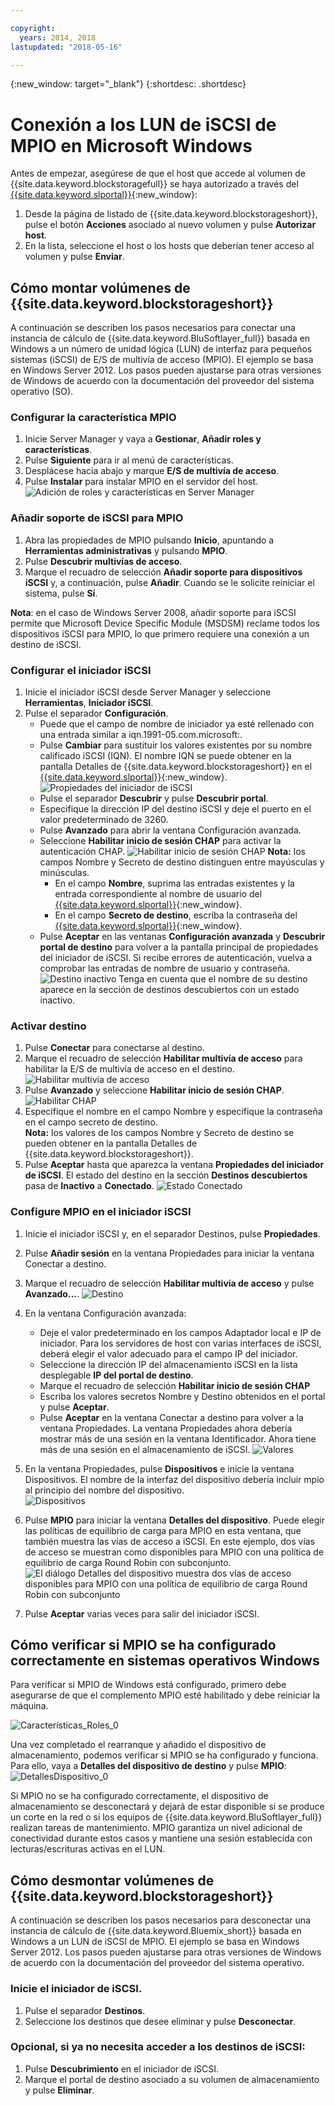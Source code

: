 ```yaml
---

copyright:
  years: 2014, 2018
lastupdated: "2018-05-16"

---
```

{:new_window: target="_blank"}
{:shortdesc: .shortdesc}

# Conexión a los LUN de iSCSI de MPIO en Microsoft Windows

Antes de empezar, asegúrese de que el host que accede al volumen de {{site.data.keyword.blockstoragefull}} se haya autorizado a través del [{{site.data.keyword.slportal}}](https://control.softlayer.com/){:new_window}:

1. Desde la página de listado de {{site.data.keyword.blockstorageshort}}, pulse el botón **Acciones** asociado al nuevo volumen y pulse **Autorizar host**.
2. En la lista, seleccione el host o los hosts que deberían tener acceso al volumen y pulse **Enviar**.

## Cómo montar volúmenes de {{site.data.keyword.blockstorageshort}}

A continuación se describen los pasos necesarios para conectar una instancia de cálculo de {{site.data.keyword.BluSoftlayer_full}} basada en Windows a un número de unidad lógica (LUN) de interfaz para pequeños sistemas (iSCSI) de E/S de multivía de acceso (MPIO). El ejemplo se basa en Windows Server 2012. Los pasos pueden ajustarse para otras versiones de Windows de acuerdo con la documentación del proveedor del sistema operativo (SO).

### Configurar la característica MPIO

1. Inicie Server Manager y vaya a **Gestionar**, **Añadir roles y características**.
2. Pulse **Siguiente** para ir al menú de características.
3. Desplácese hacia abajo y marque **E/S de multivía de acceso**.
4. Pulse **Instalar** para instalar MPIO en el servidor del host.
![Adición de roles y características en Server Manager](/images/Roles_Features.png)

### Añadir soporte de iSCSI para MPIO

1. Abra las propiedades de MPIO pulsando **Inicio**, apuntando a **Herramientas administrativas** y pulsando **MPIO**.
2. Pulse **Descubrir multivías de acceso**.
3. Marque el recuadro de selección **Añadir soporte para dispositivos iSCSI** y, a continuación, pulse **Añadir**. Cuando se le solicite reiniciar el sistema, pulse **Sí**.

**Nota**: en el caso de Windows Server 2008, añadir soporte para iSCSI permite que Microsoft Device Specific Module (MSDSM) reclame todos los dispositivos iSCSI para MPIO, lo que primero requiere una conexión a un destino de iSCSI.

### Configurar el iniciador iSCSI

1. Inicie el iniciador iSCSI desde Server Manager y seleccione **Herramientas**, **Iniciador iSCSI**.
2. Pulse el separador **Configuración**.
    - Puede que el campo de nombre de iniciador ya esté rellenado con una entrada similar a iqn.1991-05.com.microsoft:.
    - Pulse **Cambiar** para sustituir los valores existentes por su nombre calificado iSCSI (IQN). El nombre IQN se puede obtener en la pantalla Detalles de {{site.data.keyword.blockstorageshort}} en el [{{site.data.keyword.slportal}}](https://control.softlayer.com/){:new_window}.
    ![Propiedades del iniciador de iSCSI](/images/iSCSI.png)
    - Pulse el separador **Descubrir** y pulse **Descubrir portal**.
    - Especifique la dirección IP del destino iSCSI y deje el puerto en el valor predeterminado de 3260. 
    - Pulse **Avanzado** para abrir la ventana Configuración avanzada.
    - Seleccione **Habilitar inicio de sesión CHAP** para activar la autenticación CHAP.
    ![Habilitar inicio de sesión CHAP](/images/Advanced_0.png)
    **Nota:** los campos Nombre y Secreto de destino distinguen entre mayúsculas y minúsculas.
         - En el campo **Nombre**, suprima las entradas existentes y la entrada correspondiente al nombre de usuario del [{{site.data.keyword.slportal}}](https://control.softlayer.com/){:new_window}.
         - En el campo **Secreto de destino**, escriba la contraseña del [{{site.data.keyword.slportal}}](https://control.softlayer.com/){:new_window}.
    - Pulse **Aceptar** en las ventanas **Configuración avanzada** y **Descubrir portal de destino** para volver a la pantalla principal de propiedades del iniciador de iSCSI. Si recibe errores de autenticación, vuelva a comprobar las entradas de nombre de usuario y contraseña. ![Destino inactivo](/images/Inactive_0.png)
    Tenga en cuenta que el nombre de su destino aparece en la sección de destinos descubiertos con un estado inactivo. 

    
### Activar destino

1. Pulse **Conectar** para conectarse al destino.
2. Marque el recuadro de selección **Habilitar multivía de acceso** para habilitar la E/S de multivía de acceso en el destino. ![Habilitar multivía de acceso](/images/Connect_0.png)
3. Pulse **Avanzado** y seleccione **Habilitar inicio de sesión CHAP**.
![Habilitar CHAP](/images/chap_0.png)
4. Especifique el nombre en el campo Nombre y especifique la contraseña en el campo secreto de destino.<br/>
**Nota:** los valores de los campos Nombre y Secreto de destino se pueden obtener en la pantalla Detalles de {{site.data.keyword.blockstorageshort}}.
5. Pulse **Aceptar** hasta que aparezca la ventana **Propiedades del iniciador de iSCSI**. El estado del destino en la sección **Destinos descubiertos** pasa de **Inactivo** a **Conectado**.
![Estado Conectado](/images/Connected.png) 


### Configure MPIO en el iniciador iSCSI

1. Inicie el iniciador iSCSI y, en el separador Destinos, pulse **Propiedades**.
2. Pulse **Añadir sesión** en la ventana Propiedades para iniciar la ventana Conectar a destino.
3. Marque el recuadro de selección **Habilitar multivía de acceso** y pulse **Avanzado...**.
  ![Destino](/images/Target.png) 
  
4. En la ventana Configuración avanzada:
   - Deje el valor predeterminado en los campos Adaptador local e IP de iniciador. Para los servidores de host con varias interfaces de iSCSI, deberá elegir el valor adecuado para el campo IP del iniciador.
   - Seleccione la dirección IP del almacenamiento iSCSI en la lista desplegable **IP del portal de destino**.
   - Marque el recuadro de selección **Habilitar inicio de sesión CHAP**
   - Escriba los valores secretos Nombre y Destino obtenidos en el portal y pulse **Aceptar**.
   - Pulse **Aceptar** en la ventana Conectar a destino para volver a la ventana Propiedades. La ventana Propiedades ahora debería mostrar más de una sesión en la ventana Identificador. Ahora tiene más de una sesión en el almacenamiento de iSCSI.
   ![Valores](/images/Settings.png) 
   
5. En la ventana Propiedades, pulse **Dispositivos** e inicie la ventana Dispositivos. El nombre de la interfaz del dispositivo debería incluir mpio al principio del nombre del dispositivo. <br/>
  ![Dispositivos](/images/Devices.png) 
  
6. Pulse **MPIO** para iniciar la ventana **Detalles del dispositivo**. Puede elegir las políticas de equilibrio de carga para MPIO en esta ventana, que también muestra las vías de acceso a iSCSI. En este ejemplo, dos vías de acceso se muestran como disponibles para MPIO con una política de equilibrio de carga Round Robin con subconjunto. ![El diálogo Detalles del dispositivo muestra dos vías de acceso disponibles para MPIO con una política de equilibrio de carga Round Robin con subconjunto](/images/DeviceDetails.png) 
  
7. Pulse **Aceptar** varias veces para salir del iniciador iSCSI.



## Cómo verificar si MPIO se ha configurado correctamente en sistemas operativos Windows

Para verificar si MPIO de Windows está configurado, primero debe asegurarse de que el complemento MPIO esté habilitado y debe reiniciar la máquina.

![Características_Roles_0](/images/Roles_Features_0.png)

Una vez completado el rearranque y añadido el dispositivo de almacenamiento, podemos verificar si MPIO se ha configurado y funciona. Para ello, vaya a **Detalles del dispositivo de destino** y pulse **MPIO**:
![DetallesDispositivo_0](/images/DeviceDetails_0.png)

Si MPIO no se ha configurado correctamente, el dispositivo de almacenamiento se desconectará y dejará de estar disponible si se produce un corte en la red o si los equipos de {{site.data.keyword.BluSoftlayer_full}} realizan tareas de mantenimiento. MPIO garantiza un nivel adicional de conectividad durante estos casos y mantiene una sesión establecida con lecturas/escrituras activas en el LUN.

## Cómo desmontar volúmenes de {{site.data.keyword.blockstorageshort}}

A continuación se describen los pasos necesarios para desconectar una instancia de cálculo de {{site.data.keyword.Bluemix_short}} basada en Windows a un LUN de iSCSI de MPIO. El ejemplo se basa en Windows Server 2012. Los pasos pueden ajustarse para otras versiones de Windows de acuerdo con la documentación del proveedor del sistema operativo.

### Inicie el iniciador de iSCSI.

1. Pulse el separador **Destinos**.
2. Seleccione los destinos que desee eliminar y pulse **Desconectar**.

### Opcional, si ya no necesita acceder a los destinos de iSCSI:

1. Pulse **Descubrimiento** en el iniciador de iSCSI.
2. Marque el portal de destino asociado a su volumen de almacenamiento y pulse **Eliminar**.
